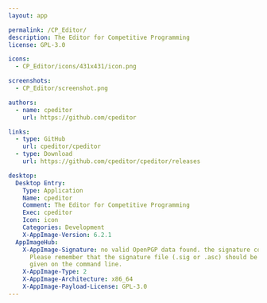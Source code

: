 ```yaml
---
layout: app

permalink: /CP_Editor/
description: The Editor for Competitive Programming
license: GPL-3.0

icons:
  - CP_Editor/icons/431x431/icon.png

screenshots:
  - CP_Editor/screenshot.png

authors:
  - name: cpeditor
    url: https://github.com/cpeditor

links:
  - type: GitHub
    url: cpeditor/cpeditor
  - type: Download
    url: https://github.com/cpeditor/cpeditor/releases

desktop:
  Desktop Entry:
    Type: Application
    Name: cpeditor
    Comment: The Editor for Competitive Programming
    Exec: cpeditor
    Icon: icon
    Categories: Development
    X-AppImage-Version: 6.2.1
  AppImageHub:
    X-AppImage-Signature: no valid OpenPGP data found. the signature could not be verified.
      Please remember that the signature file (.sig or .asc) should be the first file
      given on the command line.
    X-AppImage-Type: 2
    X-AppImage-Architecture: x86_64
    X-AppImage-Payload-License: GPL-3.0
---
```

